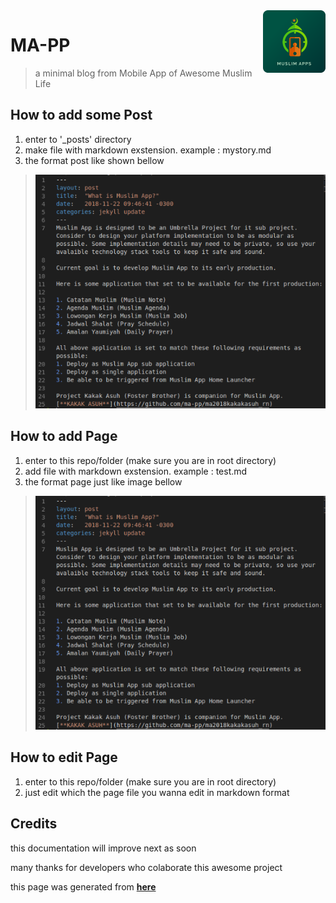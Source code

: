 <img src="mappicon.png" align="right" height="100" width="100">

# MA-PP
> a minimal blog from Mobile App of Awesome Muslim Life

## How to add some Post 
1. enter to '_posts' directory
2. make file with markdown exstension. example : mystory.md
3. the format post like shown bellow

> <img src="Screenshot1.png" alt="Screenshot1.png">

## How to add Page
1. enter to this repo/folder (make sure you are in root directory)
2. add file with markdown exstension. example : test.md
3. the format page just like image bellow

> <img src="Screenshot1.png" alt="Screenshot2.png">

## How to edit Page
1. enter to this repo/folder (make sure you are in root directory)
2. just edit which the page file you wanna edit in markdown format


## Credits

this documentation will improve next as soon

many thanks for developers who colaborate this awesome project

this page was generated from [**here**](https://github.com/willianjusten/minimal-blog)